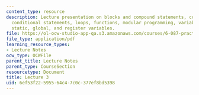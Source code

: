 ```yaml
---
content_type: resource
description: Lecture presentation on blocks and compound statements, control flow,
  conditional statements, loops, functions, modular programming, variable scope, and
  static, global, and register variables.
file: https://ol-ocw-studio-app-qa.s3.amazonaws.com/courses/6-087-practical-programming-in-c-january-iap-2010/6ef53f22595564c47c0c377ef8bd5398_MIT6_087IAP10_lec03.pdf
file_type: application/pdf
learning_resource_types:
- Lecture Notes
ocw_type: OCWFile
parent_title: Lecture Notes
parent_type: CourseSection
resourcetype: Document
title: Lecture 3
uid: 6ef53f22-5955-64c4-7c0c-377ef8bd5398
---
```

